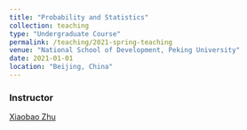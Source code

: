 ```yaml
---
title: "Probability and Statistics"
collection: teaching
type: "Undergraduate Course"
permalink: /teaching/2021-spring-teaching
venue: "National School of Development, Peking University"
date: 2021-01-01
location: "Beijing, China"
---
```


### Instructor
[Xiaobao Zhu](http://math.ruc.edu.cn/szdw/zgjs/1c97c4bb20264007b091502ba41a12f3.htm)

